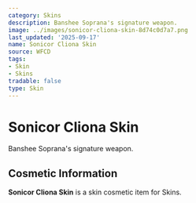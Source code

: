 ```yaml
---
category: Skins
description: Banshee Soprana's signature weapon.
image: ../images/sonicor-cliona-skin-8d74c0d7a7.png
last_updated: '2025-09-17'
name: Sonicor Cliona Skin
source: WFCD
tags:
- Skin
- Skins
tradable: false
type: Skin
---
```


# Sonicor Cliona Skin

Banshee Soprana's signature weapon.

## Cosmetic Information

**Sonicor Cliona Skin** is a skin cosmetic item for Skins.

